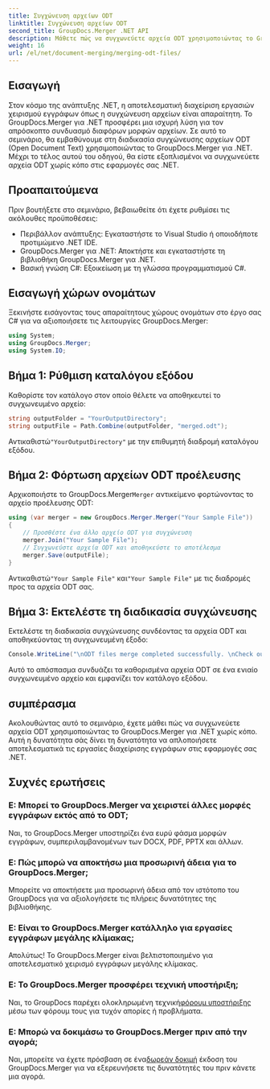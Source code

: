 ```yaml
---
title: Συγχώνευση αρχείων ODT
linktitle: Συγχώνευση αρχείων ODT
second_title: GroupDocs.Merger .NET API
description: Μάθετε πώς να συγχωνεύετε αρχεία ODT χρησιμοποιώντας το GroupDocs.Merger για .NET χωρίς κόπο. Βελτιώστε τις δυνατότητες διαχείρισης εγγράφων με αυτήν την ισχυρή βιβλιοθήκη.
weight: 16
url: /el/net/document-merging/merging-odt-files/
---
```

## Εισαγωγή
Στον κόσμο της ανάπτυξης .NET, η αποτελεσματική διαχείριση εργασιών χειρισμού εγγράφων όπως η συγχώνευση αρχείων είναι απαραίτητη. Το GroupDocs.Merger για .NET προσφέρει μια ισχυρή λύση για τον απρόσκοπτο συνδυασμό διαφόρων μορφών αρχείων. Σε αυτό το σεμινάριο, θα εμβαθύνουμε στη διαδικασία συγχώνευσης αρχείων ODT (Open Document Text) χρησιμοποιώντας το GroupDocs.Merger για .NET. Μέχρι το τέλος αυτού του οδηγού, θα είστε εξοπλισμένοι να συγχωνεύετε αρχεία ODT χωρίς κόπο στις εφαρμογές σας .NET.
## Προαπαιτούμενα
Πριν βουτήξετε στο σεμινάριο, βεβαιωθείτε ότι έχετε ρυθμίσει τις ακόλουθες προϋποθέσεις:
- Περιβάλλον ανάπτυξης: Εγκαταστήστε το Visual Studio ή οποιοδήποτε προτιμώμενο .NET IDE.
- GroupDocs.Merger για .NET: Αποκτήστε και εγκαταστήστε τη βιβλιοθήκη GroupDocs.Merger για .NET.
- Βασική γνώση C#: Εξοικείωση με τη γλώσσα προγραμματισμού C#.

## Εισαγωγή χώρων ονομάτων
Ξεκινήστε εισάγοντας τους απαραίτητους χώρους ονομάτων στο έργο σας C# για να αξιοποιήσετε τις λειτουργίες GroupDocs.Merger:
```csharp
using System; 
using GroupDocs.Merger;
using System.IO;
```
## Βήμα 1: Ρύθμιση καταλόγου εξόδου
Καθορίστε τον κατάλογο στον οποίο θέλετε να αποθηκευτεί το συγχωνευμένο αρχείο:
```csharp
string outputFolder = "YourOutputDirectory";
string outputFile = Path.Combine(outputFolder, "merged.odt");
```
 Αντικαθιστώ`"YourOutputDirectory"` με την επιθυμητή διαδρομή καταλόγου εξόδου.
## Βήμα 2: Φόρτωση αρχείων ODT προέλευσης
 Αρχικοποιήστε το GroupDocs.Merger`Merger` αντικείμενο φορτώνοντας το αρχείο προέλευσης ODT:
```csharp
using (var merger = new GroupDocs.Merger.Merger("Your Sample File"))
{
    // Προσθέστε ένα άλλο αρχείο ODT για συγχώνευση
    merger.Join("Your Sample File");
    // Συγχωνεύστε αρχεία ODT και αποθηκεύστε το αποτέλεσμα
    merger.Save(outputFile);
}
```
 Αντικαθιστώ`"Your Sample File"` και`"Your Sample File"` με τις διαδρομές προς τα αρχεία ODT σας.
## Βήμα 3: Εκτελέστε τη διαδικασία συγχώνευσης
Εκτελέστε τη διαδικασία συγχώνευσης συνδέοντας τα αρχεία ODT και αποθηκεύοντας τη συγχωνευμένη έξοδο:
```csharp
Console.WriteLine("\nODT files merge completed successfully. \nCheck output in {0}", outputFolder);
```
Αυτό το απόσπασμα συνδυάζει τα καθορισμένα αρχεία ODT σε ένα ενιαίο συγχωνευμένο αρχείο και εμφανίζει τον κατάλογο εξόδου.

## συμπέρασμα
Ακολουθώντας αυτό το σεμινάριο, έχετε μάθει πώς να συγχωνεύετε αρχεία ODT χρησιμοποιώντας το GroupDocs.Merger για .NET χωρίς κόπο. Αυτή η δυνατότητα σάς δίνει τη δυνατότητα να απλοποιήσετε αποτελεσματικά τις εργασίες διαχείρισης εγγράφων στις εφαρμογές σας .NET.

## Συχνές ερωτήσεις
### Ε: Μπορεί το GroupDocs.Merger να χειριστεί άλλες μορφές εγγράφων εκτός από το ODT;
Ναι, το GroupDocs.Merger υποστηρίζει ένα ευρύ φάσμα μορφών εγγράφων, συμπεριλαμβανομένων των DOCX, PDF, PPTX και άλλων.
### Ε: Πώς μπορώ να αποκτήσω μια προσωρινή άδεια για το GroupDocs.Merger;
Μπορείτε να αποκτήσετε μια προσωρινή άδεια από τον ιστότοπο του GroupDocs για να αξιολογήσετε τις πλήρεις δυνατότητες της βιβλιοθήκης.
### Ε: Είναι το GroupDocs.Merger κατάλληλο για εργασίες εγγράφων μεγάλης κλίμακας;
Απολύτως! Το GroupDocs.Merger είναι βελτιστοποιημένο για αποτελεσματικό χειρισμό εγγράφων μεγάλης κλίμακας.
### Ε: Το GroupDocs.Merger προσφέρει τεχνική υποστήριξη;
 Ναι, το GroupDocs παρέχει ολοκληρωμένη τεχνική[φόρουμ υποστήριξης](https://forum.groupdocs.com/c/merger/32) μέσω των φόρουμ τους για τυχόν απορίες ή προβλήματα.
### Ε: Μπορώ να δοκιμάσω το GroupDocs.Merger πριν από την αγορά;
 Ναι, μπορείτε να έχετε πρόσβαση σε ένα[δωρεάν δοκιμή](https://releases.groupdocs.com/) έκδοση του GroupDocs.Merger για να εξερευνήσετε τις δυνατότητές του πριν κάνετε μια αγορά.